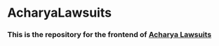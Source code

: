 # AcharyaLawsuits

### This is the repository for the frontend of [Acharya Lawsuits](https://clinquant-fox-8f9c31.netlify.app)
